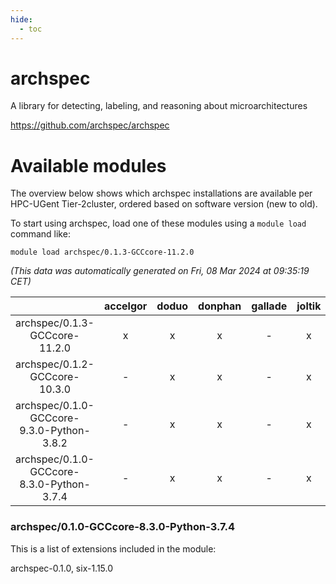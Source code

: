 ```yaml
---
hide:
  - toc
---
```


archspec
========


A library for detecting, labeling, and reasoning about microarchitectures

https://github.com/archspec/archspec
# Available modules


The overview below shows which archspec installations are available per HPC-UGent Tier-2cluster, ordered based on software version (new to old).

To start using archspec, load one of these modules using a `module load` command like:

```shell
module load archspec/0.1.3-GCCcore-11.2.0
```

*(This data was automatically generated on Fri, 08 Mar 2024 at 09:35:19 CET)*  

| |accelgor|doduo|donphan|gallade|joltik|skitty|
| :---: | :---: | :---: | :---: | :---: | :---: | :---: |
|archspec/0.1.3-GCCcore-11.2.0|x|x|x|-|x|x|
|archspec/0.1.2-GCCcore-10.3.0|-|x|x|-|x|x|
|archspec/0.1.0-GCCcore-9.3.0-Python-3.8.2|-|x|x|-|x|x|
|archspec/0.1.0-GCCcore-8.3.0-Python-3.7.4|-|x|x|-|x|x|


### archspec/0.1.0-GCCcore-8.3.0-Python-3.7.4

This is a list of extensions included in the module:

archspec-0.1.0, six-1.15.0